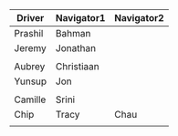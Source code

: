 | Driver | Navigator1 | Navigator2| 
|--------|-----------|------------| 
|Prashil|Bahman| |
|Jeremy|Jonathan| |
| | |
|Aubrey|Christiaan| |
|Yunsup|Jon| |
| | |
|Camille|Srini| |
|Chip|Tracy|Chau|
| | |
  
